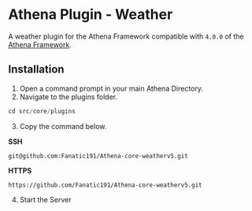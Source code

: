 # Athena Plugin - Weather

A weather plugin for the Athena Framework compatible with `4.0.0` of the [Athena Framework](https://athenaframework.com/).

## Installation

1. Open a command prompt in your main Athena Directory.
2. Navigate to the plugins folder.

```ts
cd src/core/plugins
```

3. Copy the command below.

**SSH**

```
git@github.com:Fanatic191/Athena-core-weatherv5.git
```

**HTTPS**
```
https://github.com/Fanatic191/Athena-core-weatherv5.git
```

4. Start the Server
